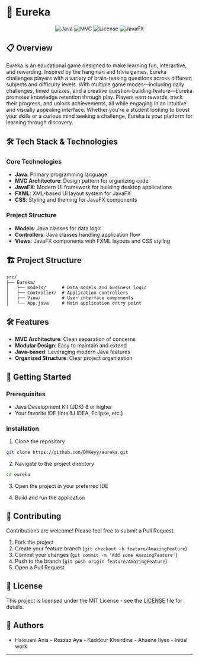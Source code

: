 # 🚀 Eureka

<div align="center">

![Java](https://img.shields.io/badge/Java-ED8B00?style=for-the-badge&logo=java&logoColor=white)
![MVC](https://img.shields.io/badge/Architecture-MVC-blue?style=for-the-badge)
![License](https://img.shields.io/badge/License-MIT-green?style=for-the-badge)
![JavaFX](https://img.shields.io/badge/JavaFX-ED8B00?style=for-the-badge&logo=java&logoColor=white)

</div>

## 📋 Overview

Eureka is an educational game designed to make learning fun, interactive, and rewarding. Inspired by the hangman and trivia games, Eureka challenges players with a variety of brain-teasing questions across different subjects and difficulty levels. With multiple game modes—including daily challenges, timed quizzes, and a creative question-building feature—Eureka promotes knowledge retention through play. Players earn rewards, track their progress, and unlock achievements, all while engaging in an intuitive and visually appealing interface. Whether you're a student looking to boost your skills or a curious mind seeking a challenge, Eureka is your platform for learning through discovery.

## 🛠️ Tech Stack & Technologies

### Core Technologies
- **Java**: Primary programming language
- **MVC Architecture**: Design pattern for organizing code
- **JavaFX**: Modern UI framework for building desktop applications
- **FXML**: XML-based UI layout system for JavaFX
- **CSS**: Styling and theming for JavaFX components

### Project Structure
- **Models**: Java classes for data logic
- **Controllers**: Java classes handling application flow
- **Views**: JavaFX components with FXML layouts and CSS styling

## 🏗️ Project Structure

```
src/
├── Eureka/
│   ├── models/      # Data models and business logic
│   ├── Controller/  # Application controllers
│   ├── View/        # User interface components
│   └── App.java     # Main application entry point
```

## 🛠️ Features

- **MVC Architecture**: Clean separation of concerns
- **Modular Design**: Easy to maintain and extend
- **Java-based**: Leveraging modern Java features
- **Organized Structure**: Clear project organization

## 🚀 Getting Started

### Prerequisites

- Java Development Kit (JDK) 8 or higher
- Your favorite IDE (IntelliJ IDEA, Eclipse, etc.)

### Installation

1. Clone the repository
```bash
git clone https://github.com/DMKeyy/eureka.git
```

2. Navigate to the project directory
```bash
cd eureka
```

3. Open the project in your preferred IDE

4. Build and run the application

## 🤝 Contributing

Contributions are welcome! Please feel free to submit a Pull Request.

1. Fork the project
2. Create your feature branch (`git checkout -b feature/AmazingFeature`)
3. Commit your changes (`git commit -m 'Add some AmazingFeature'`)
4. Push to the branch (`git push origin feature/AmazingFeature`)
5. Open a Pull Request

## 📝 License

This project is licensed under the MIT License - see the [LICENSE](LICENSE) file for details.

## 👥 Authors

- Haiouani Anis - Rezzaz Aya - Kaddour Kheirdine - Ahsene Ilyes - Initial work

---

